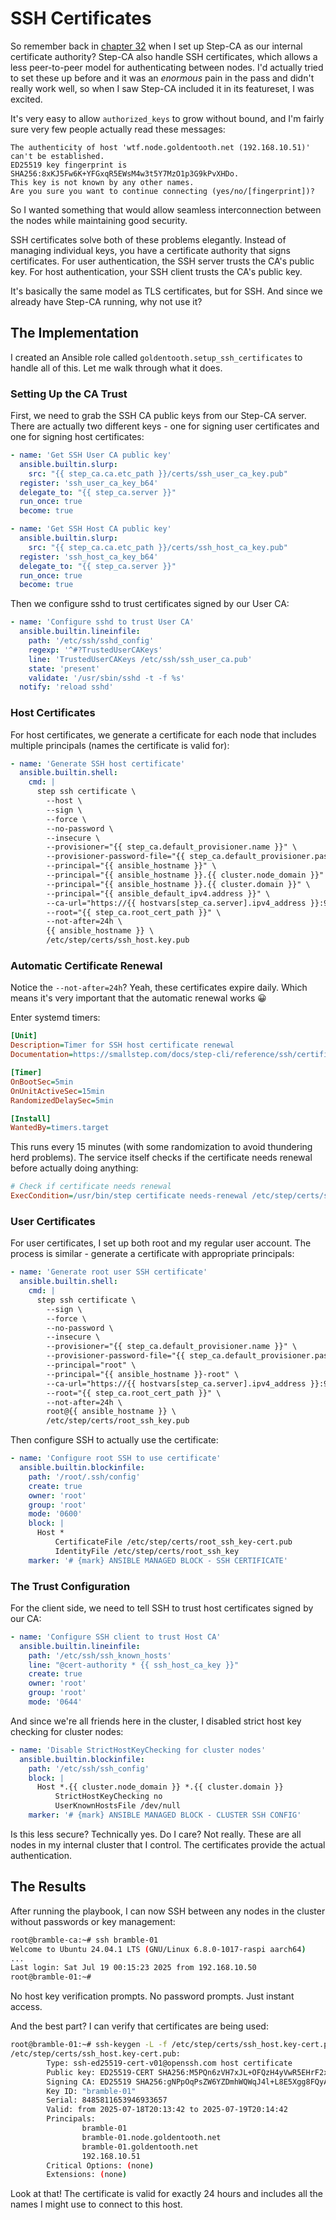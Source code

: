 # SSH Certificates

So remember back in [chapter 32](032_more_pki_with_step_ca.md) when I set up Step-CA as our internal certificate authority? Step-CA also handle SSH certificates, which allows a less peer-to-peer model for authenticating between nodes. I'd actually tried to set these up before and it was an _enormous_ pain in the pass and didn't really work well, so when I saw Step-CA included it in its featureset, I was excited.

It's very easy to allow `authorized_keys` to grow without bound, and I'm fairly sure very few people actually read these messages:

```
The authenticity of host 'wtf.node.goldentooth.net (192.168.10.51)' can't be established.
ED25519 key fingerprint is SHA256:8xKJ5Fw6K+YFGxqR5EWsM4w3t5Y7MzO1p3G9kPvXHDo.
This key is not known by any other names.
Are you sure you want to continue connecting (yes/no/[fingerprint])?
```

So I wanted something that would allow seamless interconnection between the nodes while maintaining good security.

SSH certificates solve both of these problems elegantly. Instead of managing individual keys, you have a certificate authority that signs certificates. For user authentication, the SSH server trusts the CA's public key. For host authentication, your SSH client trusts the CA's public key.

It's basically the same model as TLS certificates, but for SSH. And since we already have Step-CA running, why not use it?

## The Implementation

I created an Ansible role called `goldentooth.setup_ssh_certificates` to handle all of this. Let me walk through what it does.

### Setting Up the CA Trust

First, we need to grab the SSH CA public keys from our Step-CA server. There are actually two different keys - one for signing user certificates and one for signing host certificates:

```yaml
- name: 'Get SSH User CA public key'
  ansible.builtin.slurp:
    src: "{{ step_ca.ca.etc_path }}/certs/ssh_user_ca_key.pub"
  register: 'ssh_user_ca_key_b64'
  delegate_to: "{{ step_ca.server }}"
  run_once: true
  become: true

- name: 'Get SSH Host CA public key'
  ansible.builtin.slurp:
    src: "{{ step_ca.ca.etc_path }}/certs/ssh_host_ca_key.pub"
  register: 'ssh_host_ca_key_b64'
  delegate_to: "{{ step_ca.server }}"
  run_once: true
  become: true
```

Then we configure sshd to trust certificates signed by our User CA:

```yaml
- name: 'Configure sshd to trust User CA'
  ansible.builtin.lineinfile:
    path: '/etc/ssh/sshd_config'
    regexp: '^#?TrustedUserCAKeys'
    line: 'TrustedUserCAKeys /etc/ssh/ssh_user_ca.pub'
    state: 'present'
    validate: '/usr/sbin/sshd -t -f %s'
  notify: 'reload sshd'
```

### Host Certificates

For host certificates, we generate a certificate for each node that includes multiple principals (names the certificate is valid for):

```yaml
- name: 'Generate SSH host certificate'
  ansible.builtin.shell:
    cmd: |
      step ssh certificate \
        --host \
        --sign \
        --force \
        --no-password \
        --insecure \
        --provisioner="{{ step_ca.default_provisioner.name }}" \
        --provisioner-password-file="{{ step_ca.default_provisioner.password_path }}" \
        --principal="{{ ansible_hostname }}" \
        --principal="{{ ansible_hostname }}.{{ cluster.node_domain }}" \
        --principal="{{ ansible_hostname }}.{{ cluster.domain }}" \
        --principal="{{ ansible_default_ipv4.address }}" \
        --ca-url="https://{{ hostvars[step_ca.server].ipv4_address }}:9443" \
        --root="{{ step_ca.root_cert_path }}" \
        --not-after=24h \
        {{ ansible_hostname }} \
        /etc/step/certs/ssh_host.key.pub
```

### Automatic Certificate Renewal

Notice the `--not-after=24h`? Yeah, these certificates expire daily. Which means it's very important that the automatic renewal works 😀

Enter systemd timers:

```ini
[Unit]
Description=Timer for SSH host certificate renewal
Documentation=https://smallstep.com/docs/step-cli/reference/ssh/certificate

[Timer]
OnBootSec=5min
OnUnitActiveSec=15min
RandomizedDelaySec=5min

[Install]
WantedBy=timers.target
```

This runs every 15 minutes (with some randomization to avoid thundering herd problems). The service itself checks if the certificate needs renewal before actually doing anything:

```ini
# Check if certificate needs renewal
ExecCondition=/usr/bin/step certificate needs-renewal /etc/step/certs/ssh_host.key-cert.pub
```

### User Certificates

For user certificates, I set up both root and my regular user account. The process is similar - generate a certificate with appropriate principals:

```yaml
- name: 'Generate root user SSH certificate'
  ansible.builtin.shell:
    cmd: |
      step ssh certificate \
        --sign \
        --force \
        --no-password \
        --insecure \
        --provisioner="{{ step_ca.default_provisioner.name }}" \
        --provisioner-password-file="{{ step_ca.default_provisioner.password_path }}" \
        --principal="root" \
        --principal="{{ ansible_hostname }}-root" \
        --ca-url="https://{{ hostvars[step_ca.server].ipv4_address }}:9443" \
        --root="{{ step_ca.root_cert_path }}" \
        --not-after=24h \
        root@{{ ansible_hostname }} \
        /etc/step/certs/root_ssh_key.pub
```

Then configure SSH to actually use the certificate:

```yaml
- name: 'Configure root SSH to use certificate'
  ansible.builtin.blockinfile:
    path: '/root/.ssh/config'
    create: true
    owner: 'root'
    group: 'root'
    mode: '0600'
    block: |
      Host *
          CertificateFile /etc/step/certs/root_ssh_key-cert.pub
          IdentityFile /etc/step/certs/root_ssh_key
    marker: '# {mark} ANSIBLE MANAGED BLOCK - SSH CERTIFICATE'
```

### The Trust Configuration

For the client side, we need to tell SSH to trust host certificates signed by our CA:

```yaml
- name: 'Configure SSH client to trust Host CA'
  ansible.builtin.lineinfile:
    path: '/etc/ssh/ssh_known_hosts'
    line: "@cert-authority * {{ ssh_host_ca_key }}"
    create: true
    owner: 'root'
    group: 'root'
    mode: '0644'
```

And since we're all friends here in the cluster, I disabled strict host key checking for cluster nodes:

```yaml
- name: 'Disable StrictHostKeyChecking for cluster nodes'
  ansible.builtin.blockinfile:
    path: '/etc/ssh/ssh_config'
    block: |
      Host *.{{ cluster.node_domain }} *.{{ cluster.domain }}
          StrictHostKeyChecking no
          UserKnownHostsFile /dev/null
    marker: '# {mark} ANSIBLE MANAGED BLOCK - CLUSTER SSH CONFIG'
```

Is this less secure? Technically yes. Do I care? Not really. These are all nodes in my internal cluster that I control. The certificates provide the actual authentication.

## The Results

After running the playbook, I can now SSH between any nodes in the cluster without passwords or key management:

```bash
root@bramble-ca:~# ssh bramble-01
Welcome to Ubuntu 24.04.1 LTS (GNU/Linux 6.8.0-1017-raspi aarch64)
...
Last login: Sat Jul 19 00:15:23 2025 from 192.168.10.50
root@bramble-01:~#
```

No host key verification prompts. No password prompts. Just instant access.

And the best part? I can verify that certificates are being used:

```bash
root@bramble-01:~# ssh-keygen -L -f /etc/step/certs/ssh_host.key-cert.pub
/etc/step/certs/ssh_host.key-cert.pub:
        Type: ssh-ed25519-cert-v01@openssh.com host certificate
        Public key: ED25519-CERT SHA256:M5PQn6zVH7xJL+OFQzH4yVwR5EHrF2xQPm9QR5xKXBc
        Signing CA: ED25519 SHA256:gNPpOqPsZW6YZDmhWQWqJ4l+L8E5Xgg8FQyAAbPi7Ss (using ssh-ed25519)
        Key ID: "bramble-01"
        Serial: 8485811653946933657
        Valid: from 2025-07-18T20:13:42 to 2025-07-19T20:14:42
        Principals:
                bramble-01
                bramble-01.node.goldentooth.net
                bramble-01.goldentooth.net
                192.168.10.51
        Critical Options: (none)
        Extensions: (none)
```

Look at that! The certificate is valid for exactly 24 hours and includes all the names I might use to connect to this host.

